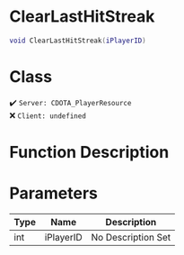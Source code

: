 # ClearLastHitStreak
```lua
void ClearLastHitStreak(iPlayerID)
```
# Class
✔️ `Server: CDOTA_PlayerResource`  
❌ `Client: undefined`  

# Function Description

# Parameters
Type|Name|Description
--|--|--
int|iPlayerID|No Description Set
